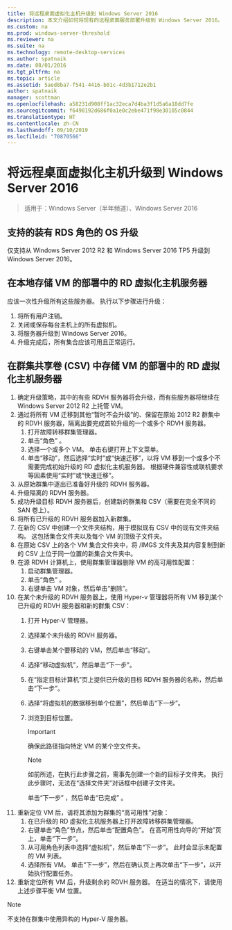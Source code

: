 ```yaml
---
title: 将远程桌面虚拟化主机升级到 Windows Server 2016
description: 本文介绍如何将现有的远程桌面服务部署升级到 Windows Server 2016。
ms.custom: na
ms.prod: windows-server-threshold
ms.reviewer: na
ms.suite: na
ms.technology: remote-desktop-services
ms.author: spatnaik
ms.date: 08/01/2016
ms.tgt_pltfrm: na
ms.topic: article
ms.assetid: 5aed8ba7-f541-4416-b01c-4d3b1712e2b1
author: spatnaik
manager: scottman
ms.openlocfilehash: a58231d908ff1ac32eca7d4ba3f1d5a6a18dd7fe
ms.sourcegitcommit: f6490192d686f0a1e0c2ebe471f98e30105c0844
ms.translationtype: HT
ms.contentlocale: zh-CN
ms.lasthandoff: 09/10/2019
ms.locfileid: "70870566"
---
```

# <a name="upgrading-your-remote-desktop-virtualization-host-to-windows-server-2016"></a>将远程桌面虚拟化主机升级到 Windows Server 2016

>适用于：Windows Server（半年频道）、Windows Server 2016

## <a name="supported-os-upgrades-with-rds-role-installed"></a>支持的装有 RDS 角色的 OS 升级
仅支持从 Windows Server 2012 R2 和 Windows Server 2016 TP5 升级到 Windows Server 2016。

## <a name="rd-virtualization-host-servers-in-the-deployment-where-vms-are-stored-locally"></a>在本地存储 VM 的部署中的 RD 虚拟化主机服务器
应该一次性升级所有这些服务器。 执行以下步骤进行升级：

1. 将所有用户注销。
1. 关闭或保存每台主机上的所有虚拟机。 
1. 将服务器升级到 Windows Server 2016。 
1. 升级完成后，所有集合应该可用且正常运行。      

## <a name="rd-virtualization-host-servers-in-the-deployment-where-vms-are-stored-in-cluster-shared-volumes-csv"></a>在群集共享卷 (CSV) 中存储 VM 的部署中的 RD 虚拟化主机服务器 

1. 确定升级策略，其中的有些 RDVH 服务器将会升级，而有些服务器将继续在 Windows Server 2012 R2 上托管 VM。  
2. 通过将所有 VM 迁移到其他“暂时不会升级”的、保留在原始 2012 R2 群集中的 RDVH 服务器，隔离出要完成首轮升级的一个或多个 RDVH 服务器。
    1. 打开故障转移群集管理器。 
    1. 单击“角色”  。 
    1. 选择一个或多个 VM。 单击右键打开上下文菜单。 
    1. 单击“移动”，然后选择“实时”或“快速迁移”，以将 VM 移到一个或多个不需要完成初始升级的 RD 虚拟化主机服务器。    根据硬件兼容性或联机要求等因素使用“实时”或“快速迁移”。   
3. 从原始群集中逐出已准备好升级的 RDVH 服务器。 
4. 升级隔离的 RDVH 服务器。 
5. 成功升级目标 RDVH 服务器后，创建新的群集和 CSV（需要在完全不同的 SAN 卷上）。
6. 将所有已升级的 RDVH 服务器加入新群集。 
7. 在新的 CSV 中创建一个文件夹结构，用于模拟现有 CSV 中的现有文件夹结构。 这包括集合文件夹以及每个 VM 的顶级子文件夹。 
8. 在原始 CSV 上的各个 VM 集合文件夹中，将 /IMGS 文件夹及其内容复制到新的 CSV 上位于同一位置的新集合文件夹中。 
9. 在源 RDVH 计算机上，使用群集管理器删除 VM 的高可用性配置：
    1. 启动群集管理器。 
    1. 单击“角色”  。 
    1. 右键单击 VM 对象，然后单击“删除”。  
10. 在某个未升级的 RDVH 服务器上，使用 Hyper-v 管理器将所有 VM 移到某个已升级的 RDVH 服务器和新的群集 CSV：
    1. 打开 Hyper-V 管理器。 
    2. 选择某个未升级的 RDVH 服务器。 
    3. 右键单击某个要移动的 VM，然后单击“移动”。  
    4. 选择“移动虚拟机”，然后单击“下一步”。   
    5. 在“指定目标计算机”页上提供已升级的目标 RDVH 服务器的名称，然后单击“下一步”。   
    6. 选择“将虚拟机的数据移到单个位置”，然后单击“下一步”。   
    7. 浏览到目标位置。 
       > [!IMPORTANT]
       > 确保此路径指向特定 VM 的某个空文件夹。 

       > [!NOTE]
       > 如前所述，在执行此步骤之前，需事先创建一个新的目标子文件夹。 执行此步骤时，无法在“选择文件夹”对话框中创建子文件夹。 
    
       单击“下一步”  ，然后单击“已完成”  。 
11. 重新定位 VM 后，请将其添加为群集的“高可用性”对象： 
     1. 在已升级的 RD 虚拟化主机服务器上打开故障转移群集管理器。 
     1. 右键单击“角色”节点，然后单击“配置角色”。   在高可用性向导的“开始”页上，单击“下一步”。   
     1. 从可用角色列表中选择“虚拟机”，然后单击“下一步”。   此时会显示未配置的 VM 列表。 
     1. 选择所有 VM。 单击“下一步”，然后在确认页上再次单击“下一步”，以开始执行配置任务。    
12. 重新定位所有 VM 后，升级剩余的 RDVH 服务器。 在适当的情况下，请使用上述步骤平衡 VM 位置。

> [!NOTE]  
> 不支持在群集中使用异构的 Hyper-V 服务器。 
